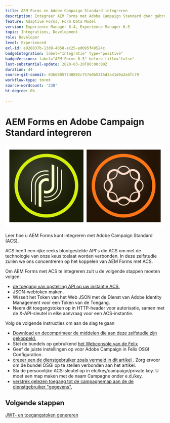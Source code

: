 ```yaml
---
title: AEM Forms en Adobe Campaign Standard integreren
description: Integreer AEM Forms met Adobe Campaign Standard door gebruik te maken van het AEM Forms Form Data Model voor het ophalen van informatie over het ACS-campagneprofiel enzovoort.
feature: Adaptive Forms, Form Data Model
version: Experience Manager 6.4, Experience Manager 6.5
topic: Integrations, Development
role: Developer
level: Experienced
exl-id: e028837b-13d8-4058-ac25-ed095f49524c
badgeIntegration: label="Integratie" type="positive"
badgeVersions: label="AEM Forms 6.5" before-title="false"
last-substantial-update: 2020-03-20T00:00:00Z
duration: 44
source-git-commit: 03b68057748892c757e0b5315d3a41d0a2e4fc79
workflow-type: tm+mt
source-wordcount: '238'
ht-degree: 0%

---
```


# AEM Forms en Adobe Campaign Standard integreren

![ formsandcampagne ](assets/helpx-cards-forms.png)

Leer hoe u AEM Forms kunt integreren met Adobe Campaign Standard (ACS).

ACS heeft een rijke reeks blootgestelde API&#39;s die ACS om met de technologie van onze keus toelaat worden verbonden. In deze zelfstudie zullen we ons concentreren op het koppelen van AEM Forms met ACS.

Om AEM Forms met ACS te integreren zult u de volgende stappen moeten volgen:

* [ de toegang van opstelling API op uw instantie ACS.](https://experienceleague.adobe.com/docs/campaign-standard/using/working-with-apis/get-started-apis.html?lang=nl-NL)
* JSON-webtoken maken.
* Wisselt het Token van het Web JSON met de Dienst van Adobe Identity Management voor een Token van de Toegang.
* Neem dit toegangstoken op in HTTP-header voor autorisatie, samen met de X-API-sleutel in elke aanvraag voor een ACS-instantie.

Volg de volgende instructies om aan de slag te gaan

* [Download en decomprimeer de middelen die aan deze zelfstudie zijn gekoppeld.](assets/aem-forms-and-acs-bundles.zip)
* Stel de bundels op gebruikend [ het Webconsole van de Felix ](http://localhost:4502/system/console/bundles)
* Geef de juiste instellingen op voor Adobe Campaign in Felix OSGI Configuration.
* [ creeer een de dienstgebruiker zoals vermeld in dit artikel ](/help/forms/adaptive-forms/service-user-tutorial-develop.md). Zorg ervoor om de bundel OSGi op te stellen verbonden aan het artikel.
* Sla de persoonlijke ACS-sleutel op in etc/key/campaign/private.key. U moet een map maken met de naam Campagne onder e.d./key.
* [ verstrek gelezen toegang tot de campagnemap aan de de dienstgebruiker &quot;gegevens&quot;.](http://localhost:4502/useradmin)

## Volgende stappen

[JWT- en toegangstoken genereren](partone.md)

